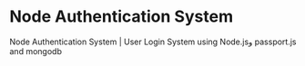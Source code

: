 # Node Authentication System
Node Authentication System | User Login System using Node.jsو passport.js and mongodb
